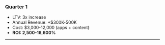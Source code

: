 ### Quarter 1

- LTV: 3x increase
- Annual Revenue: +$300K-500K
- Cost: $3,000-12,000 (apps + content)
- **ROI: 2,500-16,600%**

---
